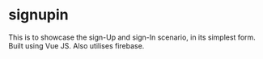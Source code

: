 # signupin
This is to showcase the sign-Up and sign-In scenario, in its simplest form. Built using Vue JS. Also utilises firebase.
